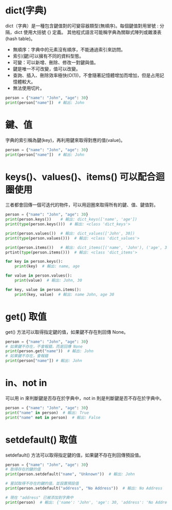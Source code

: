 # dict(字典)

dict（字典）是一種包含鍵值對的可變容器類型(無順序)。每個鍵值對用冒號 : 分隔，dict 使用大括號 {} 定義。
其他程式語言可能稱字典為關聯式陣列或雜湊表(hash table)。

- 無順序：字典中的元素沒有順序，不能通過索引來訪問。
- 索引(鍵)可以擁有不同的資料型態。
- 可變：可以新增、刪除、修改一對鍵與值。
- 鍵是唯一不可改變，值可以改變。
- 查詢、插入、刪除效率極快(O(1))，不會隨著記憶體增加而增加，但是占用記憶體較大。
- 無法使用切片。

```python
person = {"name": "John", "age": 30}
print(person["name"])  # 輸出: John
```

# 鍵、值

字典的索引稱為鍵(key)，再利用鍵來取得對應的值(value)。

```python
person = {"name": "John", "age": 30}
print(person["name"])  # 輸出: John
```

# keys()、values()、items() 可以配合迴圈使用

三者都會回傳一個可迭代的物件，可以用迴圈來取得所有的鍵、值、鍵值對。

```python
person = {"name": "John", "age": 30}
print(person.keys())    # 輸出: dict_keys(['name', 'age'])
print(type(person.keys()))  # 輸出: <class 'dict_keys'>

print(person.values())  # 輸出: dict_values(['John', 30])
print(type(person.values()))  # 輸出: <class 'dict_values'>

print(person.items())   # 輸出: dict_items([('name', 'John'), ('age', 30)])
prtint(type(person.items()))  # 輸出: <class 'dict_items'>

for key in person.keys():
    print(key)  # 輸出: name, age

for value in person.values():
    print(value)  # 輸出: John, 30

for key, value in person.items():
    print(key, value)  # 輸出: name John, age 30
```

# get() 取值

get() 方法可以取得指定鍵的值，如果鍵不存在則回傳 None。

```python
person = {"name": "John", "age": 30}
# 如果鍵不存在，不會報錯，而是回傳 None
print(person.get("name"))  # 輸出: John
# 如果鍵不存在，會報錯
print(person["name"]) # 輸出: John
```

# in、not in

可以用 in 來判斷鍵是否存在於字典中，not in 則是判斷鍵是否不存在於字典中。

```python
person = {"name": "John", "age": 30}
print("name" in person)  # 輸出: True
print("name" not in person)  # 輸出: False
```

# setdefault() 取值

setdefault() 方法可以取得指定鍵的值，如果鍵不存在則回傳預設值。

```python
person = {"name": "John", "age": 30}
# 取得存在的鍵的值
print(person.setdefault("name", "Unknown"))  # 輸出: John

# 嘗試取得不存在的鍵的值，並設置預設值
print(person.setdefault("address", "No Address"))  # 輸出: No Address

# 現在 "address" 已被添加到字典中
print(person)  # 輸出: {'name': 'John', 'age': 30, 'address': 'No Address'}
```
